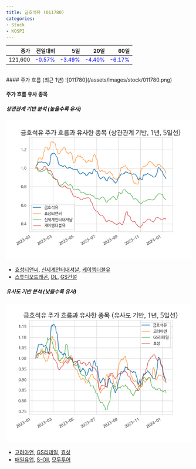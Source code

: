 ```yaml
---
title: 금호석유 (011780)
categories:
- Stock
- KOSPI
---
```


|종가|전일대비|5일|20일|60일|
|---:|-------:|--:|---:|---:|
|121,600|<span style="color: blue">-0.57%</span>|<span style="color: blue">-3.49%</span>|<span style="color: blue">-4.40%</span>|<span style="color: blue">-6.17%</span>|

<!-- more -->
<br>
#### 주가 흐름 (최근 1년)
![011780](/assets/images/stock/011780.png)

#### 주가 흐름 유사 종목

##### 상관관계 기반 분석 (높을수록 유사)
![011780](/assets/images/stock/011780_corr.png)
- [효성티앤씨](/298020/), [신세계인터내셔날](/031430/), [케이엠더블유](/032500/)
- [스튜디오드래곤](/253450/), [DL](/000210/), [GS건설](/006360/)

##### 유사도 기반 분석 (낮을수록 유사)	
![011780](/assets/images/stock/011780_sim.png)
- [고려아연](/010130/), [GS리테일](/007070/), [효성](/004800/)
- [매일유업](/267980/), [S-Oil](/010950/), [모두투어](/080160/)